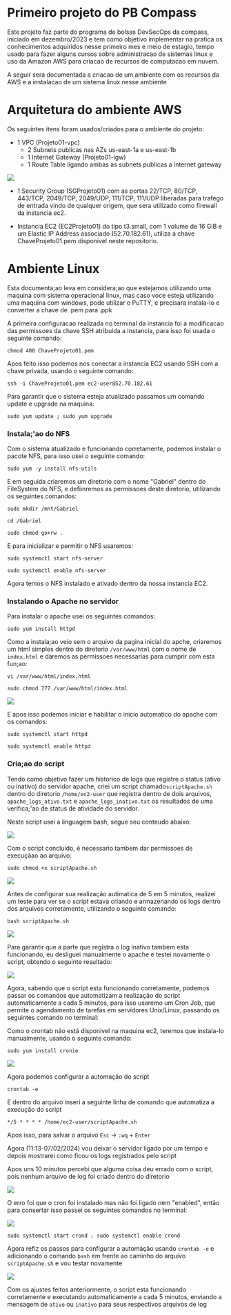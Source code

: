 # Primeiro projeto do PB Compass
Este projeto faz parte do programa de bolsas DevSecOps da compass, iniciado em dezembro/2023 e tem como objetivo implementar na pratica os conhecimentos adquiridos nesse primeiro mes e meio de estagio, tempo usado para fazer alguns cursos sobre administracao de sistemas linux e uso da Amazon AWS para criacao de recursos de computacao em nuvem.

A seguir sera documentada a criacao de um ambiente com os recursos da AWS e a instalacao de um sistema linux nesse ambiente

# Arquitetura do ambiente AWS
Os seguintes itens foram usados/criados para o ambiente do projeto:
- 1 VPC (Projeto01-vpc)
  - 2 Subnets publicas nas AZs us-east-1a e us-east-1b
  - 1 Internet Gateway (Projeto01-igw)
  - 1 Route Table ligando ambas as subnets publicas a internet gateway
<img src="https://github.com/Zotti39/ProjetoCompass01/blob/main/Screenshots/Captura%20de%20Tela%20(2).png">

- 1 Security Group (SGProjeto01) com as portas 22/TCP, 80/TCP, 443/TCP, 2049/TCP, 2049/UDP, 111/TCP, 111/UDP liberadas para trafego de entrada vindo de qualquer origem, que sera utilizado como firewall da instancia ec2.
  
- Instancia EC2 (EC2Projeto01) do tipo t3.small, com 1 volume de 16 GiB e um Elastic IP Address associado (52.70.182.61), utiliza a chave ChaveProjeto01.pem disponivel neste repositorio. 

# Ambiente Linux
Esta documenta;ao leva em considera;ao que estejamos utilizando uma maquina com sistema operacional linux, mas caso voce esteja utilizando uma maquina com windows, pode utilizar o PuTTY, e precisara instala-lo e converter a chave de .pem para .ppk 

A primeira configuracao realizada no terminal da instancia foi a modificacao das permissoes da chave SSH atribuida a instancia, para isso foi usada o seguinte comando:

` chmod 400 ChaveProjeto01.pem `

Apos feito isso podemos nos conectar a instancia EC2 usando SSH com a chave privada, usando o seguinte comando:

` ssh -i ChaveProjeto01.pem ec2-user@52.70.182.61 `

Para garantir que o sistema esteja atualizado passamos um comando update e upgrade na maquina:

` sudo yum update ; sudo yum upgrade `

### Instala;'ao do NFS

Com o sistema atualizado e funcionando corretamente, podemos instalar o pacote NFS, para isso usei o seguinte comando:

` sudo yum -y install nfs-utils `

E em seguida criaremos um diretorio com o nome "Gabriel" dentro do FileSystem do NFS, e defiinremos as permissoes deste diretorio, utilizando os seguintes comandos:

`sudo mkdir /mnt/Gabriel`

` cd /Gabriel `

` sudo chmod go+rw . `

E para inicializar e permitir o NFS usaremos:

` sudo systemctl start nfs-server `

` sudo systemctl enable nfs-server `

Agora temos o NFS instalado e ativado dentro da nossa instancia EC2.

### Instalando o Apache no servidor

Para instalar o apache usei os seguintes comandos:

` sudo yum install httpd `

Como a instala;ao veio sem o arquivo da pagina inicial do apche, criaremos um html simples dentro do diretorio `/var/www/html` com o nome de `index.html` e daremos as permissoes necessarias para cumprir com esta fun;ao:

` vi /var/www/html/index.html `

` sudo chmod 777 /var/www/html/index.html `

<img src="https://github.com/Zotti39/ProjetoCompass01/blob/main/Screenshots/Captura%20de%20Tela%20(4).png">

E apos isso podemos iniciar e habilitar o inicio automatico do apache com os comandos:

` sudo systemctl start httpd `

` sudo systemctl enable httpd `

### Cria;ao do script

Tendo como objetivo fazer um historico de logs que registre o status (ativo ou inativo) do servidor apache, criei um script chamado`scriptApache.sh` dentro do diretorio `/home/ec2-user` que registra dentro de dois arquivos, `apache_logs_ativo.txt` e `apache_logs_inativo.txt` os resultados de uma verifica;'ao de status de atividade do servidor. 

Neste script usei a linguagem bash, segue seu conteudo abaixo:

<img src="https://github.com/Zotti39/ProjetoCompass01/blob/main/Screenshots/Captura%20de%20Tela%20(8).png">

Com o script concluido, é necessario tambem dar permissoes de execuçãao ao arquivo:

` sudo chmod +x scriptApache.sh `

<img src="https://github.com/Zotti39/ProjetoCompass01/blob/main/Screenshots/Captura%20de%20Tela%20(5).png">

Antes de configurar sua realização autimatica de 5 em 5 minutos, realizei um teste para ver se o script estava criando e armazenando os logs dentro dos arquivos corretamente, utilizando o seguinte comando:

` bash scriptApache.sh `

<img src="https://github.com/Zotti39/ProjetoCompass01/blob/main/Screenshots/Captura%20de%20Tela%20(10).png">

Para garantir que a parte que registra o log inativo tambem esta funcionando, eu desliguei manualmente o apache e testei novamente o script, obtendo o seguinte resultado:

<img src="https://github.com/Zotti39/ProjetoCompass01/blob/main/Screenshots/Captura%20de%20Tela%20(11).png">

Agora, sabendo que o script esta funcionando corretamente, podemos passar os comandos que automatizam a realização do script automaticamente a cada 5 minutos, para isso usaremo um Cron Job, que permite o agendamento de tarefas em servidores Unix/Linux,  passando os seguintes comando no terminal:

Como o crontab não está disponivel na maquina ec2, teremos que instala-lo manualmente, usando o seguinte comando:

` sudo yum install cronie `

<img src="https://github.com/Zotti39/ProjetoCompass01/blob/main/Screenshots/Captura%20de%20Tela%20(13).png">

Agora podemos configurar a automação do script

` crontab -e `

E dentro do arquivo inseri a seguinte linha de comando que automatiza a execução do script 

` */5 * * * * /home/ec2-user/scriptApache.sh `

Apos isso, para salvar o arquivo `Esc` -> `:wq` + `Enter` 

Agora (11:13-07/02/2024) vou deixar o servidor ligado por um tempo e depois mostrarei como ficou os logs registrados pelo script

Apos uns 10 minutos percebi que alguma coisa deu errado com o script, pois nenhum arquivo de log foi criado dentro do diretorio

<img src="https://github.com/Zotti39/ProjetoCompass01/blob/main/Screenshots/Captura%20de%20Tela%20(14).png">

O erro foi que o cron foi instalado mas não foi ligado nem "enabled", então para consertar isso passei os seguintes comandos no terminal:

<img src="https://github.com/Zotti39/ProjetoCompass01/blob/main/Screenshots/Captura%20de%20Tela%20(15).png">

`sudo systemctl start crond ; sudo systemctl enable crond`

Agora refiz os passos para configurar a automação usando `crontab -e` e adicionando o comando `bash` em frente ao caminho do arquivo `scriptApache.sh` e vou testar novamente

<img src="https://github.com/Zotti39/ProjetoCompass01/blob/main/Screenshots/Captura%20de%20Tela%20(18).png">

Com os ajustes feitos anteriormente, o script esta funcionando corretamente e executando automaticamente a cada 5 minutos, enviando a mensagem de `ativo` ou `inativo` para seus respectivos arquivos de log
